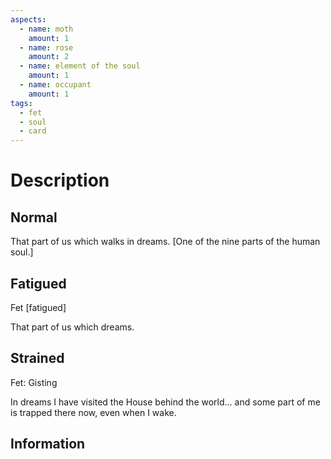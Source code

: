 ```yaml
---
aspects:
  - name: moth
    amount: 1
  - name: rose
    amount: 2
  - name: element of the soul
    amount: 1
  - name: occupant
    amount: 1
tags:
  - fet
  - soul
  - card
---
```


# Description

## Normal
That part of us which walks in dreams. [One of the nine parts of the human soul.]
## Fatigued
Fet [fatigued]

That part of us which dreams.
## Strained
Fet: Gisting

In dreams I have visited the House behind the world... and some part of me is trapped there now, even when I wake.
## Information
